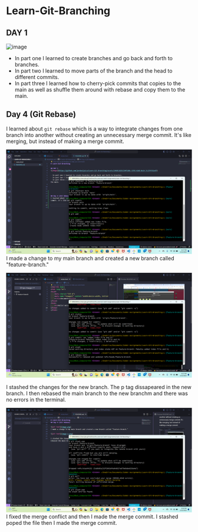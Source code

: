 # Learn-Git-Branching

## DAY 1

![image](https://github.com/jordan2juice/Learn-Git-Branching/assets/146011829/294f1d0c-93fd-42dd-8e14-7c15f4762e9f)

- In part one I learned to create branches and go back and forth to branches.
- In part two I learned to move parts of the branch and the head to different commits.
- In part three I learned how to cherry-pick commits that copies to the main as well as shuffle them around with rebase and copy them to the main.

## Day 4 (Git Rebase)

I learned about `git rebase` which is a way to integrate changes from one branch into another without creating an unnecessary merge commit. It's like merging, but instead of making a merge commit.

![alt text](image.png)
I made a change to my main branch and created a new branch called "feature-branch."

![alt text](image-1.png)

I stashed the changes for the new branch. The p tag dissapeared in the new branch. I then rebased the main branch to the new branchm and there was no errors in the terminal.

![alt text](image-2.png)
I fixed the merge conflict and then I made the merge commit. I stashed poped the file then I made the merge commit.
